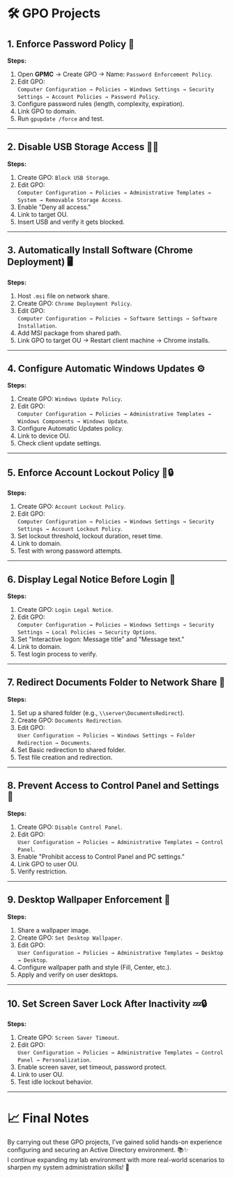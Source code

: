 # 🛠️ GPO Projects

## 1. Enforce Password Policy 🔐

**Steps:**

1. Open **GPMC** → Create GPO → Name: `Password Enforcement Policy`.
2. Edit GPO:  
   `Computer Configuration → Policies → Windows Settings → Security Settings → Account Policies → Password Policy`.
3. Configure password rules (length, complexity, expiration).
4. Link GPO to domain.
5. Run `gpupdate /force` and test.

---

## 2. Disable USB Storage Access 🔌🚫

**Steps:**

1. Create GPO: `Block USB Storage`.
2. Edit GPO:  
   `Computer Configuration → Policies → Administrative Templates → System → Removable Storage Access`.
3. Enable "Deny all access."
4. Link to target OU.
5. Insert USB and verify it gets blocked.

---

## 3. Automatically Install Software (Chrome Deployment) 🖥️

**Steps:**

1. Host `.msi` file on network share.
2. Create GPO: `Chrome Deployment Policy`.
3. Edit GPO:  
   `Computer Configuration → Policies → Software Settings → Software Installation`.
4. Add MSI package from shared path.
5. Link GPO to target OU → Restart client machine → Chrome installs.

---

## 4. Configure Automatic Windows Updates ⚙️

**Steps:**

1. Create GPO: `Windows Update Policy`.
2. Edit GPO:  
   `Computer Configuration → Policies → Administrative Templates → Windows Components → Windows Update`.
3. Configure Automatic Updates policy.
4. Link to device OU.
5. Check client update settings.

---

## 5. Enforce Account Lockout Policy 🚪🔒

**Steps:**

1. Create GPO: `Account Lockout Policy`.
2. Edit GPO:  
   `Computer Configuration → Policies → Windows Settings → Security Settings → Account Lockout Policy`.
3. Set lockout threshold, lockout duration, reset time.
4. Link to domain.
5. Test with wrong password attempts.

---

## 6. Display Legal Notice Before Login 📜

**Steps:**

1. Create GPO: `Login Legal Notice`.
2. Edit GPO:  
   `Computer Configuration → Policies → Windows Settings → Security Settings → Local Policies → Security Options`.
3. Set "Interactive logon: Message title" and "Message text."
4. Link to domain.
5. Test login process to verify.

---

## 7. Redirect Documents Folder to Network Share 📂

**Steps:**

1. Set up a shared folder (e.g., `\\server\DocumentsRedirect`).
2. Create GPO: `Documents Redirection`.
3. Edit GPO:  
   `User Configuration → Policies → Windows Settings → Folder Redirection → Documents`.
4. Set Basic redirection to shared folder.
5. Test file creation and redirection.

---

## 8. Prevent Access to Control Panel and Settings 🛑

**Steps:**

1. Create GPO: `Disable Control Panel`.
2. Edit GPO:  
   `User Configuration → Policies → Administrative Templates → Control Panel`.
3. Enable "Prohibit access to Control Panel and PC settings."
4. Link GPO to user OU.
5. Verify restriction.

---

## 9. Desktop Wallpaper Enforcement 🎨

**Steps:**

1. Share a wallpaper image.
2. Create GPO: `Set Desktop Wallpaper`.
3. Edit GPO:  
   `User Configuration → Policies → Administrative Templates → Desktop → Desktop`.
4. Configure wallpaper path and style (Fill, Center, etc.).
5. Apply and verify on user desktops.

---

## 10. Set Screen Saver Lock After Inactivity 💤🔒

**Steps:**

1. Create GPO: `Screen Saver Timeout`.
2. Edit GPO:  
   `User Configuration → Policies → Administrative Templates → Control Panel → Personalization`.
3. Enable screen saver, set timeout, password protect.
4. Link to user OU.
5. Test idle lockout behavior.

---

# 📈 Final Notes

By carrying out these GPO projects, I’ve gained solid hands-on experience configuring and securing an Active Directory environment. 📚✨  
I continue expanding my lab environment with more real-world scenarios to sharpen my system administration skills! 🚀

